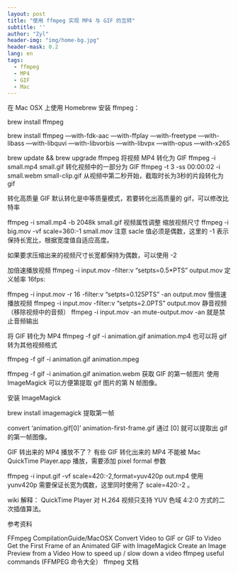 ```yaml
---
layout: post
title: "使用 ffmpeg 实现 MP4 与 GIF 的互转"
subtitle: ''
author: "Zyl"
header-img: "img/home-bg.jpg"
header-mask: 0.2
lang: en
tags:
  - ffmpeg
  - MP4
  - GIF
  - Mac
---
```


 
在 Mac OSX 上使用 Homebrew 安装 ffmpeg：

brew install ffmpeg

brew install ffmpeg —with-fdk-aac —with-ffplay —with-freetype —with-libass —with-libquvi —with-libvorbis —with-libvpx —with-opus —with-x265

brew update && brew upgrade ffmpeg
将视频 MP4 转化为 GIF
ffmpeg -i small.mp4 small.gif
转化视频中的一部分为 GIF
ffmpeg -t 3 -ss 00:00:02 -i small.webm small-clip.gif
从视频中第二秒开始，截取时长为3秒的片段转化为 gif

转化高质量 GIF
默认转化是中等质量模式，若要转化出高质量的 gif，可以修改比特率

ffmpeg -i small.mp4 -b 2048k small.gif
视频属性调整
缩放视频尺寸
ffmpeg -i big.mov -vf scale=360:-1 small.mov
注意 sacle 值必须是偶数，这里的 -1 表示保持长宽比，根据宽度值自适应高度。

如果要求压缩出来的视频尺寸长宽都保持为偶数，可以使用 -2

加倍速播放视频
ffmpeg -i input.mov -filter:v “setpts=0.5*PTS” output.mov
定义帧率 16fps:

ffmpeg -i input.mov -r 16 -filter:v “setpts=0.125PTS” -an output.mov
慢倍速播放视频
ffmpeg -i input.mov -filter:v “setpts=2.0PTS” output.mov
静音视频（移除视频中的音频）
ffmpeg -i input.mov -an mute-output.mov
-an 就是禁止音频输出

将 GIF 转化为 MP4
ffmpeg -f gif -i animation.gif animation.mp4
也可以将 gif 转为其他视频格式

ffmpeg -f gif -i animation.gif animation.mpeg

ffmpeg -f gif -i animation.gif animation.webm
获取 GIF 的第一帧图片
使用 ImageMagick 可以方便第提取 gif 图片的第 N 帧图像。

安装 ImageMagick

brew install imagemagick
提取第一帧

convert ‘animation.gif[0]’ animation-first-frame.gif
通过 [0] 就可以提取出 gif 的第一帧图像。

GIF 转出来的 MP4 播放不了？
有些 GIF 转化出来的 MP4 不能被 Mac QuickTime Player.app 播放，需要添加 pixel formal 参数

ffmpeg -i input.gif -vf scale=420:-2,format=yuv420p out.mp4
使用 yunv420p 需要保证长宽为偶数，这里同时使用了 scale=420:-2 。

wiki 解释： QuickTime Player 对 H.264 视频只支持 YUV 色域 4:2:0 方式的二次插值算法。

参考资料

FFmpeg CompilationGuide/MacOSX
Convert Video to GIF or GIF to Video
Get the First Frame of an Animated GIF with ImageMagick
Create an Image Preview from a Video
How to speed up / slow down a video
ffmpeg useful commands (FFMPEG 命令大全）
ffmpeg 文档


